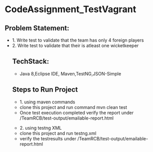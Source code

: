 # CodeAssignment_TestVagrant

<h2>Problem Statement:</h2>
<ul>
<li>1. Write test to validate that the team has only 4 foreign players</li>
<li>2. Write test to validate that their is atleast one wicketkeeper </li>
  
<h2>TechStack:</h2>
<ul>
<li>Java 8,Eclipse IDE, Maven,TestNG,JSON-Simple</li>
</ul>

<h2>Steps to Run Project</h2>
<ul>
  <li>1. using maven commands</li>
  <li>clone this project and run command mvn clean test </li>
  <li>Once test execution completed verify the  report under  /TeamRCB/test-output/emailable-report.html </li>
</ul>
  
  <ul>
  <li>2. using testng XML </li>
  <li>clone this project and run testng.xml </li>
  <li> verify the  testresults under  /TeamRCB/test-output/emailable-report.html </li>
</ul>
